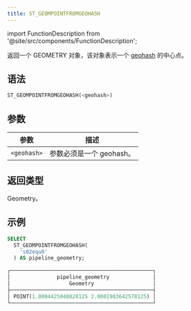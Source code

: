```yaml
---
title: ST_GEOMPOINTFROMGEOHASH
---
```

import FunctionDescription from '@site/src/components/FunctionDescription';

<FunctionDescription description="引入或更新于：v1.2.413"/>

返回一个 GEOMETRY 对象，该对象表示一个 [geohash](https://en.wikipedia.org/wiki/Geohash) 的中心点。

## 语法

```sql
ST_GEOMPOINTFROMGEOHASH(<geohash>)
```

## 参数

| 参数   | 描述                     |
|-------------|---------------------------------|
| `<geohash>` | 参数必须是一个 geohash。 |

## 返回类型

Geometry。

## 示例

```sql
SELECT
  ST_GEOMPOINTFROMGEOHASH(
    's02equ0'
  ) AS pipeline_geometry;

┌──────────────────────────────────────────────┐
│               pipeline_geometry              │
│                   Geometry                   │
├──────────────────────────────────────────────┤
│ POINT(1.0004425048828125 2.0001983642578125) │
└──────────────────────────────────────────────┘
```